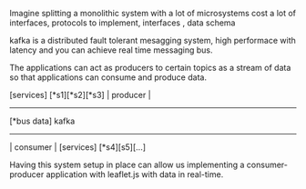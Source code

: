 Imagine splitting a monolithic system with a lot of microsystems 
cost a lot of interfaces, protocols to implement, interfaces , data schema 

kafka is a distributed fault tolerant mesagging system, high performace with latency and you can achieve real time messaging bus.

The applications can act as producers to certain topics as a stream of data so that applications can consume and produce data. 

[services] [*s1][*s2][*s3]
|
producer
|
_________________
[*bus data] kafka
_________________
|
consumer
|
[services] [*s4][s5][...]

Having this system setup in place can allow us implementing a consumer-producer application with leaflet.js with data in real-time. 

